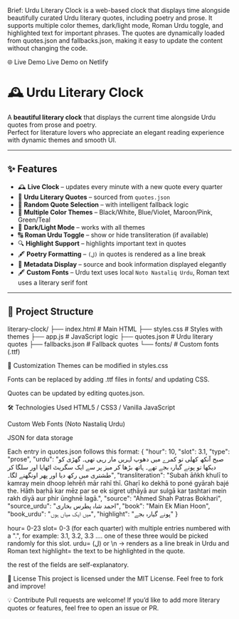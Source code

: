 Brief:
Urdu Literary Clock is a web-based clock that displays time alongside beautifully curated Urdu literary quotes, including poetry and prose.
It supports multiple color themes, dark/light mode, Roman Urdu toggle, and highlighted text for important phrases.
The quotes are dynamically loaded from quotes.json and fallbacks.json, making it easy to update the content without changing the code.

🌐 Live Demo
Live Demo on Netlify 


# 🕰️ Urdu Literary Clock

A **beautiful literary clock** that displays the current time alongside Urdu quotes from prose and poetry.  
Perfect for literature lovers who appreciate an elegant reading experience with dynamic themes and smooth UI.

---

## ✨ Features
- 🕰️ **Live Clock** – updates every minute with a new quote every quarter
- 📖 **Urdu Literary Quotes** – sourced from `quotes.json`
- 🔀 **Random Quote Selection** – with intelligent fallback logic
- 🎨 **Multiple Color Themes** – Black/White, Blue/Violet, Maroon/Pink, Green/Teal
- 🌙 **Dark/Light Mode** – works with all themes
- 🔠 **Roman Urdu Toggle** – show or hide transliteration (if available)
- 🔍 **Highlight Support** – highlights important text in quotes
- 🖋️ **Poetry Formatting** – `(ل)` in quotes is rendered as a line break
- 📜 **Metadata Display** – source and book information displayed elegantly
- 🖋️ **Custom Fonts** – Urdu text uses local `Noto Nastaliq Urdu`, Roman text uses a literary serif font

---

## 📂 Project Structure
literary-clock/
├── index.html # Main HTML
├── styles.css # Styles with themes
├── app.js # JavaScript logic
├── quotes.json # Urdu literary quotes
├── fallbacks.json # Fallback quotes
└── fonts/ # Custom fonts (.ttf)

🎨 Customization
Themes can be modified in styles.css

Fonts can be replaced by adding .ttf files in fonts/ and updating CSS.

Quotes can be updated by editing quotes.json.

🛠️ Technologies Used
HTML5 / CSS3 / Vanilla JavaScript

Custom Web Fonts (Noto Nastaliq Urdu)

JSON for data storage

Each entry in quotes.json follows this format:
  {
    "hour": 10,
    "slot": 3.1,
    "type": "prose",
    "urdu": "صبح آنکھ کھلی تو کمرے میں دھوپ لہریں مار رہی تھی۔ گھڑی کو دیکھا تو پونے گیارہ بجے تھے۔ ہاتھ بڑھا کر میز پر سے ایک سگریٹ اٹھایا اور سلگا کر طشتری میں رکھ دیا اور پھر اونگھنے لگا۔",
    "transliteration": "Subah āñkh khulī to kamray mein dhoop lehrēñ mār rahī thī. Ghaṛī ko dekhā to poné gyārah bajé the. Hāth baṛhā kar mēz par se ek sigret uṭhāyā aur sulgā kar ṭashtari mein rakh diyā aur phir ūnghnē lagā.",
    "source": "Ahmed Shah Patras Bokhari",
    "source_urdu": "احمد شاہ پطرس بخاری",
    "book": "Main Ek Mian Hoon",
    "book_urdu": "میں ایک میاں ہوں",
    "highlight": "پونے گیارہ بجے"
  }

  hour= 0-23
  slot= 0-3 (for each quarter) with multiple entries numbered with a ".", for example: 3.1, 3.2, 3.3 .... one of these three would be picked randomly for this slot.
  urdu= (ل) or \n → renders as a line break in Urdu and Roman text
  highlight= the text to be highlighted in the quote. 
  

  the rest of the fields are self-explanatory.

📜 License
This project is licensed under the MIT License.
Feel free to fork and improve!

💡 Contribute
Pull requests are welcome!
If you’d like to add more literary quotes or features, feel free to open an issue or PR.

